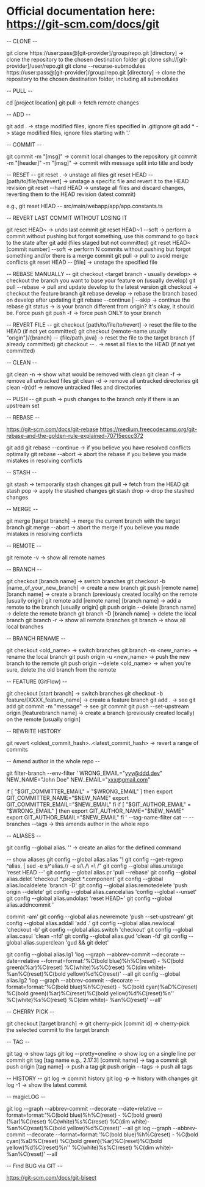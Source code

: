 # Official documentation here: https://git-scm.com/docs/git

-- CLONE --

git clone https://user:pass@[git-provider]/group/repo.git [directory] 		-> clone the repository to the chosen destination folder
git clone ssh://[git-provider]/user/repo.git
git clone --recurse-submodules https://user:pass@[git-provider]/group/repo.git [directory] 	-> clone the repository to the chosen destination folder, including all submodules

-- PULL --

cd [project location]
git pull 									-> fetch remote changes

-- ADD --

git add .									-> stage modified files, ignore files specified in .gitignore
git add * 									-> stage modified files, ignore files starting with '.'

-- COMMIT -- 

git commit -m "[msg]"						-> commit local changes to the repository
git commit -m "[header]" -m "[msg]"			-> commit with message split into title and body

-- RESET --
git reset . 								-> unstage all files
git reset HEAD -- [path/to/file/to/revert] 	-> unstage a specific file and revert it to the HEAD revision
git reset --hard HEAD 						-> unstage all files and discard changes, reverting them to the HEAD revision (latest commit)

e.g., git reset HEAD -- src/main/webapp/app/app.constants.ts

-- REVERT LAST COMMIT WITHOUT LOSING IT

git reset HEAD~								-> undo last commit
git reset HEAD~1 --soft                     -> perform a commit without pushing but forgot something, use this command to go back to the state after git add (files staged but not committed)
	git reset HEAD~[commit number] --soft		-> perform N commits without pushing but forgot something and/or there is a merge commit
git pull									-> pull to avoid merge conflicts
git reset HEAD -- [file]					-> unstage the specified file

-- REBASE MANUALLY --
git checkout <target branch - usually develop> -> checkout the branch you want to base your feature on (usually develop)
git pull --rebase							   -> pull and update develop to the latest version
git checkout <branch which i want to rebase>   -> checkout the feature branch
git rebase develop							   -> rebase the branch based on develop after updating it
git rebase --continue | --skip				   -> continue the rebase
git status									   -> is your branch different from origin? It's okay, it should be. Force push
git push -f									   -> force push ONLY to your branch

-- REVERT FILE --
git checkout [path/to/file/to/revert] 									 	-> reset the file to the HEAD (if not yet committed)
git checkout {remote-name usually "origin"}/{branch} -- {file/path.java} 	-> reset the file to the target branch (if already committed)
git checkout -- .															-> reset all files to the HEAD (if not yet committed)

-- CLEAN --

git clean -n 								-> show what would be removed with clean
git clean -f								-> remove all untracked files
git clean -d                                -> remove all untracked directories
git clean -(n)df							-> remove untracked files and directories

-- PUSH --
git push 									-> push changes to the branch only if there is an upstream set

-- REBASE --

https://git-scm.com/docs/git-rebase 
https://medium.freecodecamp.org/git-rebase-and-the-golden-rule-explained-70715eccc372 

git add 
git rebase --continue  						-> if you believe you have resolved conflicts optimally
git rebase --abort  						-> abort the rebase if you believe you made mistakes in resolving conflicts 


-- STASH -- 

git stash 									-> temporarily stash changes
git pull 									-> fetch from the HEAD
git stash pop 								-> apply the stashed changes
git stash drop 								-> drop the stashed changes

-- MERGE --

git merge [target branch] 					-> merge the current branch with the target branch
git merge --abort 							-> abort the merge if you believe you made mistakes in resolving conflicts 

-- REMOTE --

git remote -v 								-> show all remote names

-- BRANCH -- 

git checkout [branch name] 					-> switch branches
git checkout -b [name_of_your_new_branch]   -> create a new branch
git push [remote name] [branch name] -> create a branch (previously created locally) on the remote [usually origin]
git remote add [remote name] [branch name]  -> add a remote to the branch [usually origin]
git push origin --delete [branch name] 		-> delete the remote branch
git branch -D [branch name] 				-> delete the local branch
git branch -r 								-> show all remote branches
git branch 									-> show all local branches

-- BRANCH RENAME --

git checkout <old_name>						-> switch branches
git branch -m <new_name> 					-> rename the local branch
git push origin -u <new_name>				-> push the new branch to the remote
git push origin --delete <old_name> 		-> when you're sure, delete the old branch from the remote

-- FEATURE (GitFlow) --

git checkout [start branch] 				         -> switch branches
git checkout -b feature/[XXXX_feature_name]          -> create a feature branch
git add .											 -> see git add
git commit -m "message"                              -> see git commit
git push --set-upstream origin [featurebranch name]  -> create a branch (previously created locally) on the remote [usually origin]

-- REWRITE HISTORY

git revert <oldest_commit_hash>..<latest_commit_hash> -> revert a range of commits

-- Amend author in the whole repo --

git filter-branch --env-filter '
WRONG_EMAIL="yyy@ddd.dev"
NEW_NAME="John Doe"
NEW_EMAIL="xxx@gmail.com"

if [ "$GIT_COMMITTER_EMAIL" = "$WRONG_EMAIL" ]
then
    export GIT_COMMITTER_NAME="$NEW_NAME"
    export GIT_COMMITTER_EMAIL="$NEW_EMAIL"
fi
if [ "$GIT_AUTHOR_EMAIL" = "$WRONG_EMAIL" ]
then
    export GIT_AUTHOR_NAME="$NEW_NAME"
    export GIT_AUTHOR_EMAIL="$NEW_EMAIL"
fi
' --tag-name-filter cat -- --branches --tags		-> this amends author in the whole repo


-- ALIASES --

git config --global alias.<alias name> '<command>'   -> create an alias for the defined command

-- show aliases
git config --global alias.alias "! git config --get-regexp ^alias\. | sed -e s/^alias\.// -e s/\ /\ =\ /"
git config --global alias.unstage 'reset HEAD --'
git config --global alias.pr 'pull --rebase'
git config --global alias.delet 'checkout *.project *.component'
git config --global alias.localdelete 'branch -D'
git config --global alias.remotedelete 'push origin --delete'
git config --global alias.cancelalias 'config --global --unset'
git config --global alias.undolast 'reset HEAD~'
git config --global alias.addncommit '

commit -am'
git config --global alias.newremote 'push --set-upstream'
git config --global alias.addall 'add .'
git config --global alias.newlocal 'checkout -b'
git config --global alias.switch 'checkout'
git config --global alias.casul 'clean -nfd'
git config --global alias.gud 'clean -fd'
git config --global alias.superclean 'gud && git delet'

git config --global alias.lg1 'log --graph --abbrev-commit --decorate --date=relative --format=format:'%C(bold blue)%h%C(reset) - %C(bold green)(%ar)%C(reset) %C(white)%s%C(reset) %C(dim white)- %an%C(reset)%C(bold yellow)%d%C(reset)' --all
git config --global alias.lg2 'log --graph --abbrev-commit --decorate --format=format:'%C(bold blue)%h%C(reset) - %C(bold cyan)%aD%C(reset) %C(bold green)(%ar)%C(reset)%C(bold yellow)%d%C(reset)%n'' %C(white)%s%C(reset) %C(dim white)- %an%C(reset)' --all'

-- CHERRY PICK --

git checkout [target branch]
-> git cherry-pick [commit id] 				-> cherry-pick the selected commit to the target branch

-- TAG --

git tag 									    -> show tags
git log --pretty=oneline 					    -> show log on a single line per commit
git tag [tag name e.g., 2.17.3] [commit name]   -> tag a commit
git push origin [tag name] 					    -> push a tag
git push origin --tags 						    -> push all tags


-- HISTORY -- 
git log				-> commit history
git log -p 			-> history with changes
git log -1			-> show the latest commit

-- magicLOG -- 

git log --graph --abbrev-commit --decorate --date=relative --format=format:'%C(bold blue)%h%C(reset) - %C(bold green)(%ar)%C(reset) %C(white)%s%C(reset) %C(dim white)- %an%C(reset)%C(bold yellow)%d%C(reset)' --all
git log --graph --abbrev-commit --decorate --format=format:'%C(bold blue)%h%C(reset) - %C(bold cyan)%aD%C(reset) %C(bold green)(%ar)%C(reset)%C(bold yellow)%d%C(reset)%n'' %C(white)%s%C(reset) %C(dim white)- %an%C(reset)' --all


-- Find BUG via GIT --

https://git-scm.com/docs/git-bisect